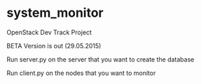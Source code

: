 # system_monitor
OpenStack Dev Track Project

BETA Version is out (29.05.2015)

Run server.py on the server that you want to create the database

Run client.py on the nodes that you want to monitor